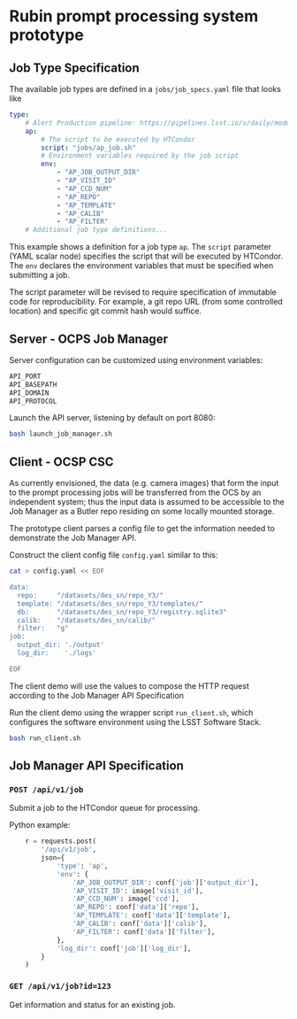 Rubin prompt processing system prototype
========================================

Job Type Specification
----------------------

The available job types are defined in a `jobs/job_specs.yaml` file that looks like

```yaml
type:
    # Alert Production pipeline: https://pipelines.lsst.io/v/daily/modules/lsst.ap.pipe/index.html
    ap:
        # The script to be executed by HTCondor
        script: "jobs/ap_job.sh"
        # Environment variables required by the job script
        env:
            - "AP_JOB_OUTPUT_DIR"
            - "AP_VISIT_ID"
            - "AP_CCD_NUM"
            - "AP_REPO"
            - "AP_TEMPLATE"
            - "AP_CALIB"
            - "AP_FILTER"
    # Additional job type definitions...
```

This example shows a definition for a job type `ap`. The `script` parameter (YAML scalar node) specifies the script that will be executed by HTCondor. The `env` declares the environment variables that must be specified when submitting a job.

The script parameter will be revised to require specification of immutable code for reproducibility. For example, a git repo URL (from some controlled location) and specific git commit hash would suffice.

Server - OCPS Job Manager
----------------------

Server configuration can be customized using environment variables:
```sh
API_PORT
API_BASEPATH
API_DOMAIN
API_PROTOCOL
```

Launch the API server, listening by default on port 8080:
```sh
bash launch_job_manager.sh 
```


Client - OCSP CSC
----------------------

As currently envisioned, the data (e.g. camera images) that form the input to the prompt processing jobs will be transferred from the OCS by an independent system; thus the input data is assumed to be accessible to the Job Manager as a Butler repo residing on some locally mounted storage.

The prototype client parses a config file to get the information needed to demonstrate the Job Manager API.

Construct the client config file `config.yaml` similar to this:

```sh
cat > config.yaml << EOF

data:
  repo:     "/datasets/des_sn/repo_Y3/"
  template: "/datasets/des_sn/repo_Y3/templates/"
  db:       "/datasets/des_sn/repo_Y3/registry.sqlite3"
  calib:    "/datasets/des_sn/calib/"
  filter:   "g"
job:
  output_dir: './output'
  log_dir:    './logs'

EOF
```

The client demo will use the values to compose the HTTP request according to the Job Manager API Specification

Run the client demo using the wrapper script `run_client.sh`, which configures the software environment using the LSST Software Stack.

```sh
bash run_client.sh 
```


Job Manager API Specification
----------------------

### `POST /api/v1/job`

Submit a job to the HTCondor queue for processing.

Python example:

```python
    r = requests.post(
        '/api/v1/job',
        json={
            'type': 'ap',
            'env': {
                'AP_JOB_OUTPUT_DIR': conf['job']['output_dir'],
                'AP_VISIT_ID': image['visit_id'],
                'AP_CCD_NUM': image['ccd'],
                'AP_REPO': conf['data']['repo'],
                'AP_TEMPLATE': conf['data']['template'],
                'AP_CALIB': conf['data']['calib'],
                'AP_FILTER': conf['data']['filter'],
            },
            'log_dir': conf['job']['log_dir'],
        }
    )
```

### `GET /api/v1/job?id=123`

Get information and status for an existing job. 

